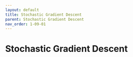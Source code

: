 ```yaml
---
layout: default
title: Stochastic Gradient Descent
parent: Stochastic Gradient Descent
nav_order: 1-09-01
---
```


# Stochastic Gradient Descent
